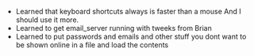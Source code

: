 * Learned that keyboard shortcuts always is faster than a mouse And I should use it more.
* Learned to get email_server running with tweeks from Brian
* Learned to put passwords and emails and other stuff you dont want to be shown online in a file and load the contents